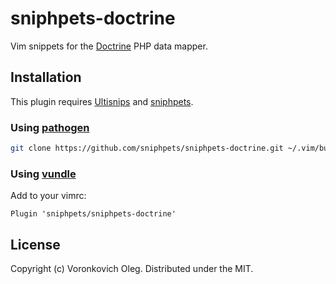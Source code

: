 # sniphpets-doctrine

Vim snippets for the [Doctrine](http://www.doctrine-project.org/) PHP data mapper.

## Installation

This plugin requires [Ultisnips](https://github.com/SirVer/ultisnips) and [sniphpets](https://github.com/sniphpets/sniphpets).

### Using [pathogen](https://github.com/tpope/vim-pathogen)

```sh
git clone https://github.com/sniphpets/sniphpets-doctrine.git ~/.vim/bundle/sniphpets-doctrine
```

### Using [vundle](https://github.com/gmarik/vundle)

Add to your vimrc:

```vim
Plugin 'sniphpets/sniphpets-doctrine'
```

## License

Copyright (c) Voronkovich Oleg. Distributed under the MIT.

